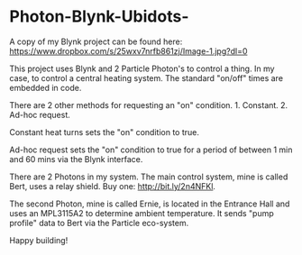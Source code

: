 # Photon-Blynk-Ubidots-

A copy of my Blynk project can be found here: https://www.dropbox.com/s/25wxv7nrfb861zj/Image-1.jpg?dl=0

This project uses Blynk and 2 Particle Photon's to control a thing. In my case, to control a central heating system. The standard "on/off" times are embedded in code. 

There are 2 other methods for requesting an "on" condition. 1. Constant. 2. Ad-hoc request.

Constant heat turns sets the "on" condition to true.

Ad-hoc request sets the "on" condition to true for a period of between 1 min and 60 mins via the Blynk interface.

There are 2 Photons in my system. The main control system, mine is called Bert, uses a relay shield. Buy one: http://bit.ly/2n4NFKl.

The second Photon, mine is called Ernie, is located in the Entrance Hall and uses an MPL3115A2 to determine ambient temperature. It sends "pump profile" data to Bert via the Particle eco-system.

Happy building!
